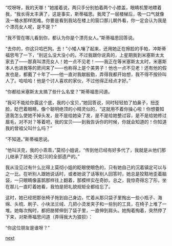 
“哎呀呀，我的天哪！”她接着说，两只手分别拍着两个小膝盖，眼睛机警地瞟着我，“我长得太丰满了，这是事实，斯蒂福思。我爬了一层楼梯后，吸一口气就像汲一桶水那样困难。你要是看到我站在楼上的窗口那儿朝外看，你一定会认为我是个漂亮女人呢，是不是？”

“我不管在哪儿看到你，都认为你是个漂亮女人。”斯蒂福思回答说。

“去你的，你这只哈巴狗。去！”小矮人嚷了起来，还用她正在擦脸的手帕，冲斯蒂福思甩了一下，“别这么没大没小的。不过我跟你说真的，上星期我到米塞斯太太家去了——那真叫漂亮女人！她一点不见老！——我正在等米塞斯太太时，米塞斯本人也进我等的房间来了——也称得上是个美男子！他也一点不见老！还有他的假发也是，都戴了十年了——他一直对我献殷勤，弄得我都开始想，我不得不按铃叫人了。哈哈哈！他是个讨人喜欢的家伙，不过他得正经点才好。”

“你都给米塞斯太太搞了些什么名堂？”斯蒂福思问道。

“我可不能给你露这个底，我的小宝贝，”她回答说，同时轻轻拍了拍鼻子，扭歪脸，眨巴着眼睛，像个聪明绝顶的小精灵似的，“这就用不着你操心啦！你想要知道我怎么使她不掉头发，是不是给她染了发，是不是给她整过容，是不是给她修过眉毛，对不对？等着吧，我的宝贝——到我告诉你的时候，你就会知道的！你知道我的曾祖父叫什么吗？”

“不知道。”斯蒂福思说。

“他叫沃克，我的小乖乖，”莫彻小姐说，“传到他已经有好多代了，我就是从他们那儿继承了胡克·沃克[3]的全部遗产的。”

我从没见过有什么比得上莫彻小姐的眨眼使眼色的，只有她自己的沉着镇定可以与之一比。在听别人跟她说话时，或者她说了话等别人回答时，她总是狡黠地歪着脑袋，一只眼睛像喜鹊那样往上翻着，那模样实在奇妙。总之，我惊奇得忘了形，坐在那儿一直盯着她看，我怕是把礼貌规矩全都给忘了。

这时，她已经把那张椅子拖到自己身边，忙着从那只袋子里掏出一些小瓶子、海绵、头梳、刷子、小块法兰绒、几把小烫发夹子和一些别的工具，在椅子上堆了一堆。她每次掏时，都把胳臂伸到了袋子里，一直伸到肩头。她掏着掏着，突然停了下来，对斯蒂福思问道（弄得我大为狼狈）：

“你这位朋友是谁呀？”

[next](page295)